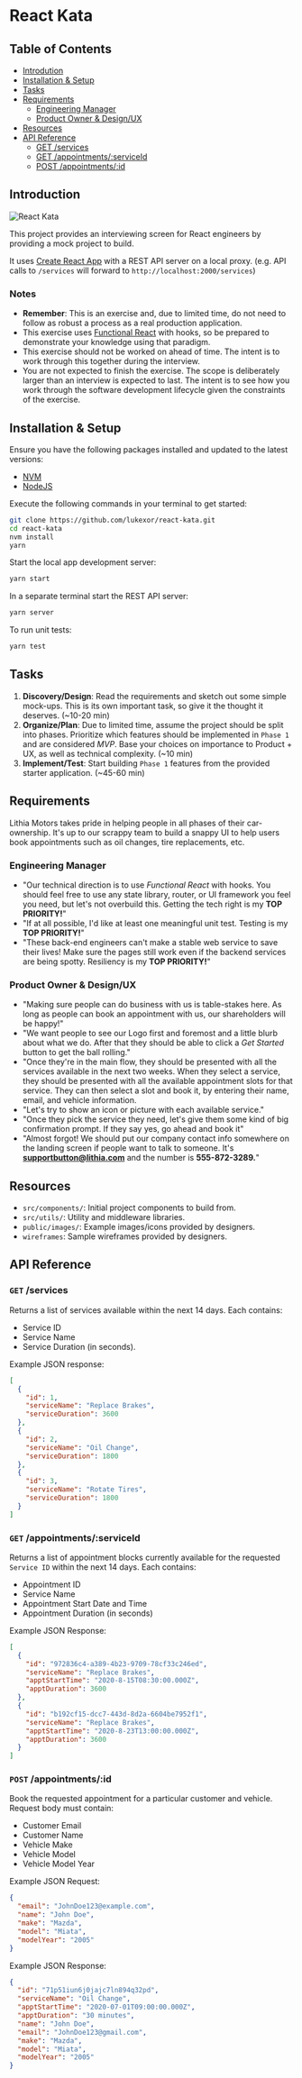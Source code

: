 # React Kata

## Table of Contents

- [Introdution](#introduction)
- [Installation & Setup](#installation--setup)
- [Tasks](#tasks)
- [Requirements](#requirements)
  - [Engineering Manager](#engineering-manager)
  - [Product Owner & Design/UX](product-owner--designux)
- [Resources](#resources)
- [API Reference](#api-reference)
  - [GET /services](#get-services)
  - [GET /appointments/:serviceId](#get-appointmentsserviceId)
  - [POST /appointments/:id](#post-appointmentsid)

## Introduction

![React Kata](https://github.com/lukexor/react-kata/blob/main/public/images/logo.png?raw=true)

This project provides an interviewing screen for React engineers by providing a
mock project to build.

It uses [Create React App](https://github.com/facebook/create-react-app) with
a REST API server on a local proxy. (e.g. API calls to `/services` will forward
to `http://localhost:2000/services`)

### Notes

- **Remember**: This is an exercise and, due to limited time, do not need to
  follow as robust a process as a real production application.
- This exercise uses [Functional
  React](https://reactjs.org/docs/hooks-intro.html) with hooks, so be prepared
  to demonstrate your knowledge using that paradigm.
- This exercise should not be worked on ahead of time. The intent is to work
  through this together during the interview.
- You are not expected to finish the exercise. The scope is deliberately larger
  than an interview is expected to last. The intent is to see how you work
  through the software development lifecycle given the constraints of the
  exercise.

## Installation & Setup

Ensure you have the following packages installed and updated to the latest
versions:

- [NVM](http://nvm.sh/)
- [NodeJS](https://nodejs.org/en/)

Execute the following commands in your terminal to get started:

```sh
git clone https://github.com/lukexor/react-kata.git
cd react-kata
nvm install
yarn
```

Start the local app development server:

```sh
yarn start
```

In a separate terminal start the REST API server:

```sh
yarn server
```

To run unit tests:

```sh
yarn test
```

## Tasks

1. **Discovery/Design**: Read the requirements and sketch out some simple
   mock-ups. This is its own important task, so give it the thought it deserves.
   (~10-20 min)
1. **Organize/Plan**: Due to limited time, assume the project should be split
   into phases. Prioritize which features should be implemented in `Phase 1`
   and are considered _MVP_. Base your choices on importance to Product + UX, as
   well as technical complexity. (~10 min)
1. **Implement/Test**: Start building `Phase 1` features from the provided
   starter application. (~45-60 min)

## Requirements

Lithia Motors takes pride in helping people in all phases of their
car-ownership. It's up to our scrappy team to build a snappy UI to help users
book appointments such as oil changes, tire replacements, etc.

### Engineering Manager

- "Our technical direction is to use _Functional React_ with hooks. You should
  feel free to use any state library, router, or UI framework you feel you need,
  but let's not overbuild this. Getting the tech right is my **TOP PRIORITY!**"
- "If at all possible, I'd like at least one meaningful unit test. Testing is my
  **TOP PRIORITY!**"
- "These back-end engineers can't make a stable web service to save their lives!
  Make sure the pages still work even if the backend services are being spotty.
  Resiliency is my **TOP PRIORITY!**"

### Product Owner & Design/UX

- "Making sure people can do business with us is table-stakes here. As long as
  people can book an appointment with us, our shareholders will be happy!"
- "We want people to see our Logo first and foremost and a little blurb about
  what we do. After that they should be able to click a _Get Started_ button to
  get the ball rolling."
- "Once they're in the main flow, they should be presented with all the services
  available in the next two weeks. When they select a service, they should be
  presented with all the available appointment slots for that service. They can
  then select a slot and book it, by entering their name, email, and vehicle
  information.
- "Let's try to show an icon or picture with each available service."
- "Once they pick the service they need, let's give them some kind of big
  confirmation prompt. If they say yes, go ahead and book it"
- "Almost forgot! We should put our company contact info somewhere on the
  landing screen if people want to talk to someone. It's
  **supportbutton@lithia.com** and the number is **555-872-3289.**"

## Resources

- `src/components/`: Initial project components to build from.
- `src/utils/`: Utility and middleware libraries.
- `public/images/`: Example images/icons provided by designers.
- `wireframes`: Sample wireframes provided by designers.

## API Reference

### `GET` /services

Returns a list of services available within the next 14 days. Each contains:

- Service ID
- Service Name
- Service Duration (in seconds).

Example JSON response:

```json
[
  {
    "id": 1,
    "serviceName": "Replace Brakes",
    "serviceDuration": 3600
  },
  {
    "id": 2,
    "serviceName": "Oil Change",
    "serviceDuration": 1800
  },
  {
    "id": 3,
    "serviceName": "Rotate Tires",
    "serviceDuration": 1800
  }
]
```

### `GET` /appointments/:serviceId

Returns a list of appointment blocks currently available for the requested
`Service ID` within the next 14 days. Each contains:

- Appointment ID
- Service Name
- Appointment Start Date and Time
- Appointment Duration (in seconds)

Example JSON Response:

```json
[
  {
    "id": "972836c4-a389-4b23-9709-78cf33c246ed",
    "serviceName": "Replace Brakes",
    "apptStartTime": "2020-8-15T08:30:00.000Z",
    "apptDuration": 3600
  },
  {
    "id": "b192cf15-dcc7-443d-8d2a-6604be7952f1",
    "serviceName": "Replace Brakes",
    "apptStartTime": "2020-8-23T13:00:00.000Z",
    "apptDuration": 3600
  }
]
```

### `POST` /appointments/:id

Book the requested appointment for a particular customer and vehicle. Request
body must contain:

- Customer Email
- Customer Name
- Vehicle Make
- Vehicle Model
- Vehicle Model Year

Example JSON Request:

```json
{
  "email": "JohnDoe123@example.com",
  "name": "John Doe",
  "make": "Mazda",
  "model": "Miata",
  "modelYear": "2005"
}
```

Example JSON Response:

```json
{
  "id": "71p51iun6j0jajc7ln894q32pd",
  "serviceName": "Oil Change",
  "apptStartTime": "2020-07-01T09:00:00.000Z",
  "apptDuration": "30 minutes",
  "name": "John Doe",
  "email": "JohnDoe123@gmail.com",
  "make": "Mazda",
  "model": "Miata",
  "modelYear": "2005"
}
```

